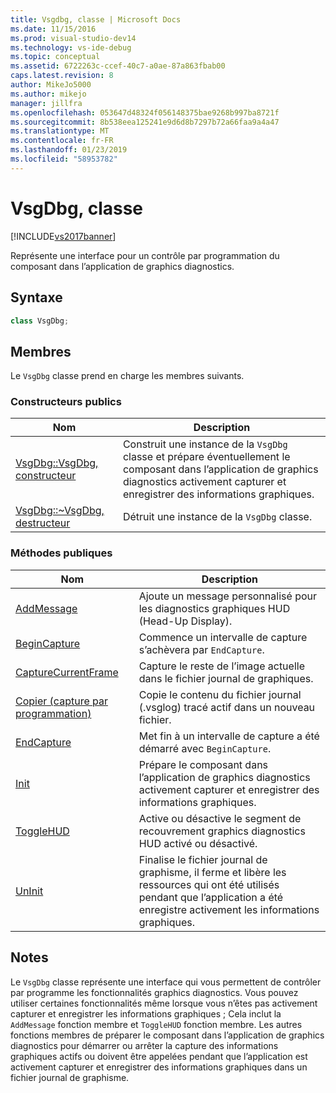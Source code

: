 ```yaml
---
title: Vsgdbg, classe | Microsoft Docs
ms.date: 11/15/2016
ms.prod: visual-studio-dev14
ms.technology: vs-ide-debug
ms.topic: conceptual
ms.assetid: 6722263c-ccef-40c7-a0ae-87a863fbab00
caps.latest.revision: 8
author: MikeJo5000
ms.author: mikejo
manager: jillfra
ms.openlocfilehash: 053647d48324f056148375bae9268b997ba8721f
ms.sourcegitcommit: 8b538eea125241e9d6d8b7297b72a66faa9a4a47
ms.translationtype: MT
ms.contentlocale: fr-FR
ms.lasthandoff: 01/23/2019
ms.locfileid: "58953782"
---
```

# <a name="vsgdbg-class"></a>VsgDbg, classe
[!INCLUDE[vs2017banner](../includes/vs2017banner.md)]

Représente une interface pour un contrôle par programmation du composant dans l’application de graphics diagnostics.  
  
## <a name="syntax"></a>Syntaxe  
  
```cpp  
class VsgDbg;  
```  
  
## <a name="members"></a>Membres  
 Le `VsgDbg` classe prend en charge les membres suivants.  
  
### <a name="public-constructors"></a>Constructeurs publics  
  
|Nom|Description|  
|----------|-----------------|  
|[VsgDbg::VsgDbg, constructeur](../debugger/vsgdbg-vsgdbg-constructor.md)|Construit une instance de la `VsgDbg` classe et prépare éventuellement le composant dans l’application de graphics diagnostics activement capturer et enregistrer des informations graphiques.|  
|[VsgDbg::~VsgDbg, destructeur](../debugger/vsgdbg-tilde-vsgdbg-destructor.md)|Détruit une instance de la `VsgDbg` classe.|  
  
### <a name="public-methods"></a>M&#233;thodes publiques  
  
|Nom|Description|  
|----------|-----------------|  
|[AddMessage](../debugger/addmessage.md)|Ajoute un message personnalisé pour les diagnostics graphiques HUD (Head-Up Display).|  
|[BeginCapture](../debugger/begincapture.md)|Commence un intervalle de capture s’achèvera par `EndCapture`.|  
|[CaptureCurrentFrame](../debugger/capturecurrentframe.md)|Capture le reste de l’image actuelle dans le fichier journal de graphiques.|  
|[Copier (capture par programmation)](../debugger/copy-programmatic-capture.md)|Copie le contenu du fichier journal (.vsglog) tracé actif dans un nouveau fichier.|  
|[EndCapture](../debugger/endcapture.md)|Met fin à un intervalle de capture a été démarré avec `BeginCapture`.|  
|[Init](../debugger/init.md)|Prépare le composant dans l’application de graphics diagnostics activement capturer et enregistrer des informations graphiques.|  
|[ToggleHUD](../debugger/togglehud.md)|Active ou désactive le segment de recouvrement graphics diagnostics HUD activé ou désactivé.|  
|[UnInit](../debugger/uninit.md)|Finalise le fichier journal de graphisme, il ferme et libère les ressources qui ont été utilisés pendant que l’application a été enregistre activement les informations graphiques.|  
  
## <a name="remarks"></a>Notes  
 Le `VsgDbg` classe représente une interface qui vous permettent de contrôler par programme les fonctionnalités graphics diagnostics. Vous pouvez utiliser certaines fonctionnalités même lorsque vous n’êtes pas activement capturer et enregistrer les informations graphiques ; Cela inclut la `AddMessage` fonction membre et `ToggleHUD` fonction membre. Les autres fonctions membres de préparer le composant dans l’application de graphics diagnostics pour démarrer ou arrêter la capture des informations graphiques actifs ou doivent être appelées pendant que l’application est activement capturer et enregistrer des informations graphiques dans un fichier journal de graphisme.
